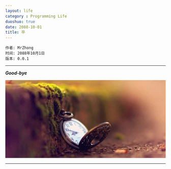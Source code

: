 ```yaml
---
layout: life
category : Programming Life
duoshuo: true
date: 2088-10-01
title: 卒
---
```


	作者: MrZhong
	时间: 2088年10月1日
	版本: 0.0.1

-----------

***Good-bye***


![](/images/lifeRes/2.jpg)



**************

